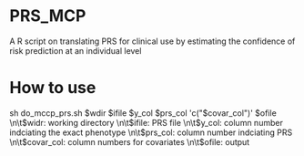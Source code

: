# PRS_MCP
A R script on translating PRS for clinical use by estimating the confidence of risk prediction at an individual level  
# How to use
sh do_mccp_prs.sh $wdir $ifile $y_col $prs_col 'c("$covar_col")' $ofile
\n\t$widr: working directory
\n\t$ifile: PRS file
\n\t$y_col: column number indciating the exact phenotype
\n\t$prs_col: column number indciating PRS
\n\t$covar_col: column numbers for covariates
\n\t$ofile: output
